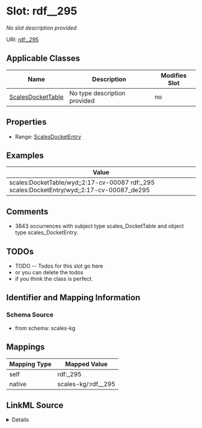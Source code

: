 

# Slot: rdf__295


_No slot description provided_





URI: [rdf:_295](http://www.w3.org/1999/02/22-rdf-syntax-ns#_295)



<!-- no inheritance hierarchy -->





## Applicable Classes

| Name | Description | Modifies Slot |
| --- | --- | --- |
| [ScalesDocketTable](../classes/ScalesDocketTable.md) | No type description provided |  no  |







## Properties

* Range: [ScalesDocketEntry](../classes/ScalesDocketEntry.md)






## Examples

| Value |
| --- |
| scales:DocketTable/wyd;;2:17-cv-00087 rdf:_295 scales:DocketEntry/wyd;;2:17-cv-00087_de295 |

## Comments

* 3843 occurrences with subject type scales_DocketTable and object type scales_DocketEntry.

## TODOs

* TODO -- Todos for this slot go here
* or you can delete the todos
* if you think the class is perfect.

## Identifier and Mapping Information







### Schema Source


* from schema: scales-kg




## Mappings

| Mapping Type | Mapped Value |
| ---  | ---  |
| self | rdf:_295 |
| native | scales-kg/:rdf__295 |




## LinkML Source

<details>
```yaml
name: rdf__295
description: No slot description provided
todos:
- TODO -- Todos for this slot go here
- or you can delete the todos
- if you think the class is perfect.
comments:
- 3843 occurrences with subject type scales_DocketTable and object type scales_DocketEntry.
examples:
- value: scales:DocketTable/wyd;;2:17-cv-00087 rdf:_295 scales:DocketEntry/wyd;;2:17-cv-00087_de295
from_schema: scales-kg
rank: 1000
slot_uri: rdf:_295
alias: rdf__295
domain_of:
- scales_DocketTable
range: scales_DocketEntry

```
</details>